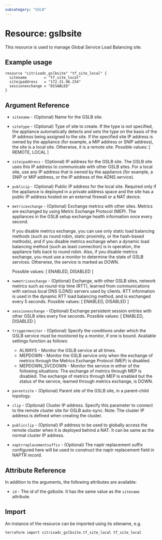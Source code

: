 ```yaml
---
subcategory: "GSLB"
---
```


# Resource: gslbsite

This resource is used to manage Global Service Load Balancing site.


## Example usage

```hcl
resource "citrixadc_gslbsite" "tf_site_local" {
  sitename        = "tf_site_local"
  siteipaddress   = "172.31.96.234"
  sessionexchange = "DISABLED"
}
```


## Argument Reference

* `sitename` - (Optional) Name for the GSLB site.
* `sitetype` - (Optional) Type of site to create. If the type is not specified, the appliance automatically detects and sets the type on the basis of the IP address being assigned to the site. If the specified site IP address is owned by the appliance (for example, a MIP address or SNIP address), the site is a local site. Otherwise, it is a remote site. Possible values: [ REMOTE, LOCAL ]
* `siteipaddress` - (Optional) IP address for the GSLB site. The GSLB site uses this IP address to communicate with other GSLB sites. For a local site, use any IP address that is owned by the appliance (for example, a SNIP or MIP address, or the IP address of the ADNS service).
* `publicip` - (Optional) Public IP address for the local site. Required only if the appliance is deployed in a private address space and the site has a public IP address hosted on an external firewall or a NAT device.
* `metricexchange` - (Optional) Exchange metrics with other sites. Metrics are exchanged by using Metric Exchange Protocol (MEP). The appliances in the GSLB setup exchange health information once every second.

    If you disable metrics exchange, you can use only static load balancing methods (such as round robin, static proximity, or the hash-based methods), and if you disable metrics exchange when a dynamic load balancing method (such as least connection) is in operation, the appliance falls back to round robin. Also, if you disable metrics exchange, you must use a monitor to determine the state of GSLB services. Otherwise, the service is marked as DOWN.

    Possible values: [ ENABLED, DISABLED ]

* `nwmetricexchange` - (Optional) Exchange, with other GSLB sites, network metrics such as round-trip time (RTT), learned from communications with various local DNS (LDNS) servers used by clients. RTT information is used in the dynamic RTT load balancing method, and is exchanged every 5 seconds. Possible values: [ ENABLED, DISABLED ]
* `sessionexchange` - (Optional) Exchange persistent session entries with other GSLB sites every five seconds. Possible values: [ ENABLED, DISABLED ]
* `triggermonitor` - (Optional) Specify the conditions under which the GSLB service must be monitored by a monitor, if one is bound. Available settings function as follows:

    * ALWAYS - Monitor the GSLB service at all times.
    * MEPDOWN - Monitor the GSLB service only when the exchange of metrics through the Metrics Exchange Protocol (MEP) is disabled.
    * MEPDOWN\_SVCDOWN - Monitor the service in either of the following situations:
    The exchange of metrics through MEP is disabled.
    The exchange of metrics through MEP is enabled but the status of the service, learned through metrics exchange, is DOWN.

* `parentsite` - (Optional) Parent site of the GSLB site, in a parent-child topology.
* `clip` - (Optional) Cluster IP address. Specify this parameter to connect to the remote cluster site for GSLB auto-sync. Note: The cluster IP address is defined when creating the cluster.
* `publicclip` - (Optional) IP address to be used to globally access the remote cluster when it is deployed behind a NAT. It can be same as the normal cluster IP address.
* `naptrreplacementsuffix` - (Optional) The naptr replacement suffix configured here will be used to construct the naptr replacement field in NAPTR record.


## Attribute Reference

In addition to the arguments, the following attributes are available:

* `id` - The id of the gslbsite. It has the same value as the `sitename` attribute.


## Import

An instance of the resource can be imported using its sitename, e.g.

```shell
terraform import citrixadc_gslbsite.tf_site_local tf_site_local
```
